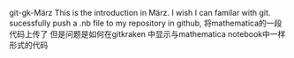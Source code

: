 git-gk-März
This is the introduction in März. I wish I can familar with git.
sucessfully push a .nb file to my repository in github, 将mathematica的一段代码上传了
但是问题是如何在gitkraken 中显示与mathematica notebook中一样形式的代码